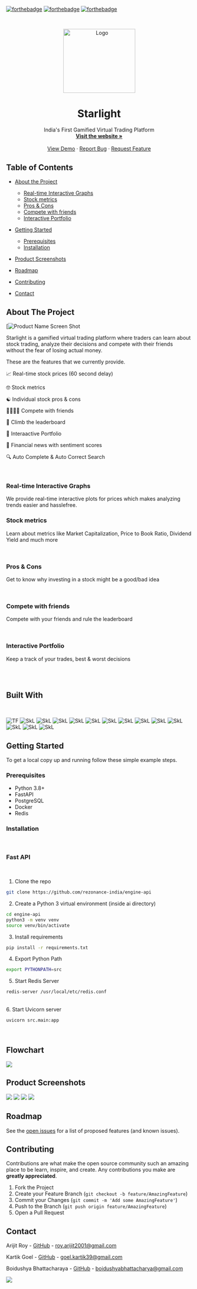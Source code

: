 <p align="center">

[![forthebadge](https://forthebadge.com/images/badges/built-with-love.svg)](https://forthebadge.com)
[![forthebadge](https://forthebadge.com/images/badges/for-you.svg)](https://forthebadge.com)
[![forthebadge](https://forthebadge.com/images/badges/open-source.svg)](https://forthebadge.com)


</p>

<!-- PROJECT LOGO -->
<br/>
<p align="center">
  <a href="https://rezonanceindia.tech/">
    <img src="STATIC/starlight-logo-transparentbg.png" alt="Logo" width="195" height="172.5">
  </a>

  <h1 align="center">Starlight</h1>
  <p align="center">
    India's First Gamified Virtual Trading Platform
    <br />
    <a href="https://aqua-client.vercel.app/h"><strong>Visit the website »</strong></a>
    <br />
    <br />
    <a href="https://aqua-client.vercel.app/">View Demo</a>
    ·
    <a href="https://github.com/0xCompyler/starlight-pisces/issues">Report Bug</a>
    ·
    <a href="https://github.com/0xCompyler/starlight-pisces/issues">Request Feature</a>
  </p>
</p>

</p>



<!-- TABLE OF CONTENTS -->
## Table of Contents

* [About the Project](#about-the-project)
  * [Real-time Interactive Graphs](#real-time-interactive-graphs)
  * [Stock metrics](#stock-metrics)
  * [Pros & Cons](#pros-&-cons)
  * [Compete with friends](#compete-with-friends)
  * [Interactive Portfolio](#interactive-portfolio)

* [Getting Started](#getting-started)
  * [Prerequisites](#prerequisites)
  * [Installation](#installation)
* [Product Screenshots](#Product-Screenshots)
* [Roadmap](#roadmap)
* [Contributing](#contributing)
* [Contact](#contact)




<!-- ABOUT THE PROJECT -->
## About The Project

[![Product Name Screen Shot][product-screenshot]

Starlight is a gamified virtual trading platform where traders can learn about stock trading, analyze their decisions and compete with their friends without the fear of losing actual money. 

These are the features that we currently provide. 
<br/>

:chart_with_upwards_trend: Real-time stock prices (60 second delay)

:nerd_face: Stock metrics

:yin_yang: Individual stock pros & cons 

:family_woman_woman_boy_boy: Compete with friends

:1st_place_medal: Climb the leaderboard

:ledger: Interaactive Portfolio

:newspaper: Financial news with sentiment scores

:mag: Auto Complete & Auto Correct Search


<br />

### Real-time Interactive Graphs
We provide real-time interactive plots for prices which makes analyzing trends easier and hasslefree.

### Stock metrics
Learn about metrics like Market Capitalization, Price to Book Ratio, Dividend Yield and much more

<br />

### Pros & Cons
Get to know why investing in a stock might be a good/bad idea

<br />

### Compete with friends
Compete with your friends and rule the leaderboard

<br />

### Interactive Portfolio
Keep a track of your trades, best & worst decisions

<br />
<br />

## Built With

</br>
<p float = "left">

<img alt="TF" src="https://img.shields.io/badge/Azure-0089D6?style=for-the-badge&logo=microsoft-azure&logoColor=white"/>

<img alt="SkL" src="https://img.shields.io/badge/Plotly-3F4F75?style=for-the-badge&logo=plotly&logoColor=white"/>

<img alt="SkL" src="https://img.shields.io/badge/Redis-DC382D?style=for-the-badge&logo=redis&logoColor=white"/>

<img alt="SkL" src="https://img.shields.io/badge/PostgreSQL-4169E1?style=for-the-badge&logo=postgresql&logoColor=white"/>

<img alt="SkL" src="https://img.shields.io/badge/Socketio-010101?style=for-the-badge&logo=socket.io&logoColor=white"/>

<img alt="SkL" src="https://img.shields.io/badge/fastapi-009688?style=for-the-badge&logo=fastapi&logoColor=white"/>

<img alt="SkL" src="https://img.shields.io/badge/nginx-009639?style=for-the-badge&logo=nginx&logoColor=white"/>

<img alt="SkL" src="https://img.shields.io/badge/pytest-2496ED?style=for-the-badge&logo=docker&logoColor=white"/>

<img alt="SkL" src="https://img.shields.io/badge/github%20actions-2088FF?style=for-the-badge&logo=github-actions&logoColor=white"/>

<img alt="SkL" src="https://img.shields.io/badge/MongoDB-47A248?style=for-the-badge&logo=mongodb&logoColor=white"/>

<img alt="SkL" src="https://img.shields.io/badge/react-61DAFB?style=for-the-badge&logo=react&logoColor=white"/>

<img alt="SkL" src="https://img.shields.io/badge/express-000000?style=for-the-badge&logo=express&logoColor=white"/>

<img alt="SkL" src="https://img.shields.io/badge/tailwind%20css-06B6D4?style=for-the-badge&logo=tailwind%20css&logoColor=white"/>

<img alt="SkL" src="https://img.shields.io/badge/nodejs-339933?style=for-the-badge&logo=node.js&logoColor=white"/>



</p>


<!-- GETTING STARTED -->
## Getting Started

To get a local copy up and running follow these simple example steps.

### Prerequisites


* Python 3.8+
* FastAPI
* PostgreSQL
* Docker
* Redis


### Installation 

<br />

### Fast API
<br />

1. Clone the repo 
```sh
git clone https://github.com/rezonance-india/engine-api
```


2. Create a Python 3 virtual environment (inside ai directory)
```sh
cd engine-api
python3 -m venv venv
source venv/bin/activate
```

3. Install requirements
```sh
pip install -r requirements.txt
```

4. Export Python Path
```sh
export PYTHONPATH=src
```

5. Start Redis Server
```sh
redis-server /usr/local/etc/redis.conf
```

</br>
6. Start Uvicorn server

```sh
uvicorn src.main:app
```

<br />


<!-- USAGE EXAMPLES -->
## Flowchart


<img src = "STATIC/rezonance-api.png">


## Product Screenshots

<img src = "STATIC/dashboard.png">

<img src = "STATIC/plot.png">

<img src = "STATIC/news.png">

<img src = "STATIC/search.png">




<!-- ROADMAP -->
## Roadmap

See the [open issues](https://github.com/rezonance-india/engine-api/issues) for a list of proposed features (and known issues).


<!-- CONTRIBUTING -->
## Contributing

Contributions are what make the open source community such an amazing place to be learn, inspire, and create. Any contributions you make are **greatly appreciated**.

1. Fork the Project
2. Create your Feature Branch (`git checkout -b feature/AmazingFeature`)
3. Commit your Changes (`git commit -m 'Add some AmazingFeature'`)
4. Push to the Branch (`git push origin feature/AmazingFeature`)
5. Open a Pull Request





<!-- CONTACT -->
## Contact

Arijit Roy - [GitHub](https://github.com/radioactive11) - roy.arijit2001@gmail.com

Kartik Goel - [GitHub](https://github.com/kg-kartik) - goel.kartik39@gmail.com

Boidushya Bhattacharaya - [GitHub](https://github.com/boidushya) - boidushyabhattacharya@gmail.com



<img src = "https://imgs.xkcd.com/comics/picking_bad_stocks.png">


[product-screenshot]: STATIC/landing.png